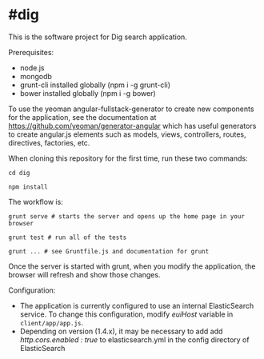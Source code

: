 #dig
=========

This is the software project for Dig search application.

Prerequisites:
- node.js
- mongodb
- grunt-cli installed globally (npm i -g grunt-cli)
- bower installed globally (npm i -g bower)

To use the yeoman angular-fullstack-generator to create new components for
the application, see the documentation at 
https://github.com/yeoman/generator-angular which has useful generators to
create angular.js elements such as models, views, controllers, routes, 
directives, factories, etc.

When cloning this repository for the first time, run these two commands:

  `cd dig`
  
  `npm install`

The workflow is:
  
  `grunt serve # starts the server and opens up the home page in your browser`

  `grunt test # run all of the tests`

  `grunt ... # see Gruntfile.js and documentation for grunt`

Once the server is started with grunt, when you modify the
application, the browser will refresh and show those changes.



Configuration:
- The application is currently configured to use an internal ElasticSearch service.  To change this configuration, modify *euiHost* variable in `client/app/app.js`.
- Depending on version (1.4.x), it may be necessary to add add *http.cors.enabled : true* to elasticsearch.yml in the config directory of ElasticSearch
